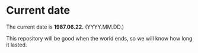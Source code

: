 # Current date

The current date is **1987.06.22.** (YYYY.MM.DD.)

This repository will be good when the world ends, so we will know how long it lasted.
